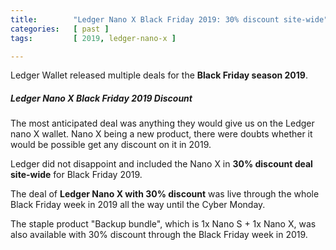 ```yaml
---
title:        "Ledger Nano X Black Friday 2019: 30% discount site-wide"
categories:   [ past ]
tags:         [ 2019, ledger-nano-x ]

---
```


Ledger Wallet released multiple deals for the **Black Friday season 2019**.

##### Ledger Nano X Black Friday 2019 Discount

The most anticipated deal was anything they would give us on the Ledger nano X wallet. Nano X being a new product, there were doubts whether it would be possible get any discount on it in 2019.

Ledger did not disappoint and included the Nano X in **30% discount deal site-wide** for Black Friday 2019.

The deal of **Ledger Nano X with 30% discount** was live through the whole Black Friday week in 2019 all the way until the Cyber Monday.

The staple product "Backup bundle", which is 1x Nano S + 1x Nano X, was also available with 30% discount through the Black Friday week in 2019.
